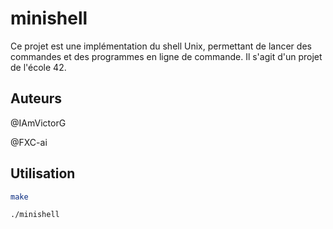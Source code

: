 # minishell
Ce projet est une implémentation du shell Unix, permettant de lancer des commandes et des programmes en ligne de commande. Il s'agit d'un projet de l'école 42.

## Auteurs

@IAmVictorG

@FXC-ai

## Utilisation

```bash
make
```
```bash
./minishell
```
